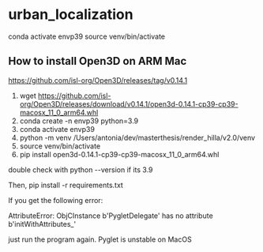 # urban_localization

conda activate envp39
source venv/bin/activate


## How to install Open3D on ARM Mac

https://github.com/isl-org/Open3D/releases/tag/v0.14.1

1. wget https://github.com/isl-org/Open3D/releases/download/v0.14.1/open3d-0.14.1-cp39-cp39-macosx_11_0_arm64.whl
2. conda create -n envp39 python=3.9
3. conda activate envp39
4. python -m venv /Users/antonia/dev/masterthesis/render_hilla/v2.0/venv
5. source venv/bin/activate
6. pip install open3d-0.14.1-cp39-cp39-macosx_11_0_arm64.whl

double check with python --version if its 3.9

Then, pip install -r requirements.txt

If you get the following error:

AttributeError: ObjCInstance b'PygletDelegate' has no attribute b'initWithAttributes_'

just run the program again. Pyglet is unstable on MacOS